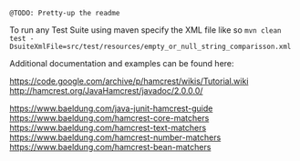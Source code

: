 `@TODO: Pretty-up the readme`

To run any Test Suite using maven specify the XML file like so
`mvn clean test -DsuiteXmlFile=src/test/resources/empty_or_null_string_comparisson.xml`

Additional documentation and examples can be found here:

https://code.google.com/archive/p/hamcrest/wikis/Tutorial.wiki
http://hamcrest.org/JavaHamcrest/javadoc/2.0.0.0/

https://www.baeldung.com/java-junit-hamcrest-guide
https://www.baeldung.com/hamcrest-core-matchers
https://www.baeldung.com/hamcrest-text-matchers
https://www.baeldung.com/hamcrest-number-matchers
https://www.baeldung.com/hamcrest-bean-matchers